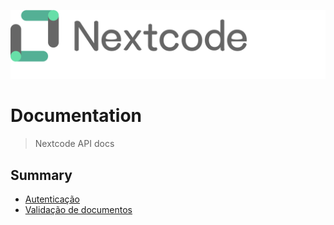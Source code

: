 ![](assets/nextcode.svg)

# Documentation

> Nextcode API docs

## Summary

- [Autenticação](./dist/auth.html)
- [Validação de documentos](./dist/doc-validation.html)